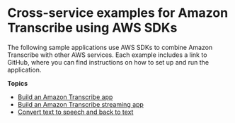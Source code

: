 # Cross\-service examples for Amazon Transcribe using AWS SDKs<a name="service_code_examples_cross-service_examples"></a>

The following sample applications use AWS SDKs to combine Amazon Transcribe with other AWS services\. Each example includes a link to GitHub, where you can find instructions on how to set up and run the application\.

**Topics**
+ [Build an Amazon Transcribe app](example_cross_TranscriptionApp_section.md)
+ [Build an Amazon Transcribe streaming app](example_cross_TranscriptionStreamingApp_section.md)
+ [Convert text to speech and back to text](example_cross_Telephone_section.md)